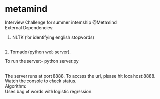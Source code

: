 metamind
========

Interview Challenge for summer internship @Metamind
<br/>
External Dependencies:
<br/>
1. NLTK (for identifying english stopwords)
<br/>
2. Tornado (python web server).

To run the server:-
python server.py

<br/>
The server runs at port 8888. To access the url, please hit localhost:8888.
Watch the console to check status.

<br/>
Algorithm:
<br/>
Uses bag of words with logistic regression.
